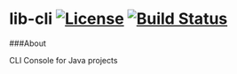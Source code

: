 # lib-cli [![License](http://img.shields.io/badge/license-Apache2-blue.svg?style=flat)](http://www.apache.org/licenses/LICENSE-2.0.txt) [![Build Status](https://travis-ci.org/corbel-platform/lib-cli.svg?branch=master)](https://travis-ci.org/corbel-platform/lib-cli)

###About

CLI Console for Java projects
